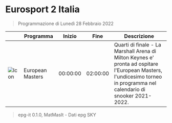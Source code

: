 # Eurosport 2 Italia
> Programmazione di Lunedì 28 Febbraio 2022

||Programma|Inizio|Fine|Descrizione|
|---|---|---|---|---|
|![Icon](https://guidatv.sky.it/uuid/cf24795a-01a8-4b7f-aefb-b013aa7b8d47/cover?md5ChecksumParam=7a76b3f0bf22c71e0d70b50180fa9fd8)|European Masters|00:00:00|02:00:00|Quarti di finale - La Marshall Arena di Milton Keynes e&#039; pronta ad ospitare l&#039;European Masters, l&#039;undicesimo torneo in programma nel calendario di snooker 2021-2022.



 > epg-it 0.1.0, MatMasIt - Dati epg SKY